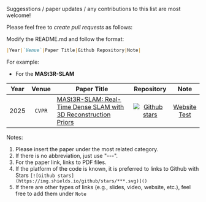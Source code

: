 Suggesstions / paper updates / any contributions to this list are most welcome! 

Please feel free to *create pull requests* as follows: <br> 

Modify the README.md and follow the format: 
``` md
|Year|`Venue`|Paper Title|Github Repository|Note|
```

For example:
* For the **MASt3R-SLAM**
  
| Year | Venue | Paper Title | Repository | Note |
|:----:|:-----:| ----------- |:----------:|:----:|
|2025|`CVPR`|[MASt3R-SLAM: Real-Time Dense SLAM with 3D Reconstruction Priors](https://arxiv.org/pdf/2412.12392)|[![Github stars](https://img.shields.io/github/stars/rmurai0610/MASt3R-SLAM.svg)](https://github.com/rmurai0610/MASt3R-SLAM)|[Website](https://edexheim.github.io/mast3r-slam/) <br> [Test](https://kwanwaipang.github.io/MASt3R-SLAM/)

Notes:
1. Please insert the paper under the most related category.
2. If there is no abbreviation, just use "---".
3. For the paper link, links to PDF files.
4. If the platform of the code is known, it is preferred to links to Github with Stars `[![Github stars](https://img.shields.io/github/stars/***.svg)]()`
5. If there are other types of links (e.g., slides, video, website, etc.), feel free to add them under `Note`
